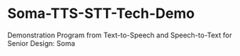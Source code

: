 # Soma-TTS-STT-Tech-Demo
Demonstration Program from Text-to-Speech and Speech-to-Text for Senior Design: Soma
